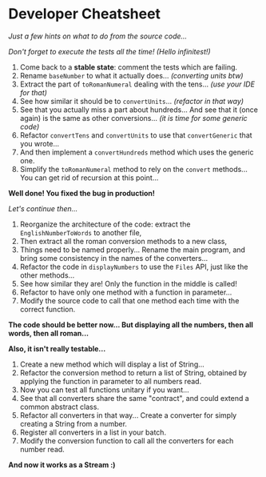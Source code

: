# Developer Cheatsheet

_Just a few hints on what to do from the source code..._

_Don't forget to execute the tests all the time! (Hello infinitest!)_

1. Come back to a **stable state**: comment the tests which are failing.
1. Rename `baseNumber` to what it actually does... _(converting units btw)_
1. Extract the part of `toRomanNumeral` dealing with the tens... _(use your IDE for that)_
1. See how similar it should be to `convertUnits`... _(refactor in that way)_
1. See that you actually miss a part about hundreds... And see that it (once again) is the same as other conversions... _(it is time for some generic code)_
1. Refactor `convertTens` and `convertUnits` to use that `convertGeneric` that you wrote...
1. And then implement a `convertHundreds` method which uses the generic one.
1. Simplify the `toRomanNumeral` method to rely on the `convert` methods... You can get rid of recursion at this point...

**Well done! You fixed the bug in production!**

_Let's continue then..._

1. Reorganize the architecture of the code: extract the `EnglishNumberToWords` to another file,
1. Then extract all the roman conversion methods to a new class,
1. Things need to be named properly... Rename the main program, and bring some consistency in the names of the converters...
1. Refactor the code in `displayNumbers` to use the `Files` API, just like the other methods...
1. See how similar they are! Only the function in the middle is called!
1. Refactor to have only one method with a function in parameter...
1. Modify the source code to call that one method each time with the correct function.

**The code should be better now... But displaying all the numbers, then all words, then all roman...**

**Also, it isn't really testable...**

1. Create a new method which will display a list of String...
1. Refactor the conversion method to return a list of String, obtained by applying the function in parameter to all numbers read.
1. Now you can test all functions unitary if you want...
1. See that all converters share the same "contract", and could extend a common abstract class.
1. Refactor all converters in that way... Create a converter for simply creating a String from a number.
1. Register all converters in a list in your batch.
1. Modify the conversion function to call all the converters for each number read.

**And now it works as a Stream :)**